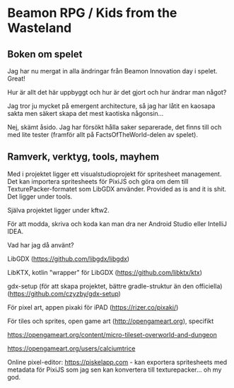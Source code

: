 # Beamon RPG / Kids from the Wasteland

## Boken om spelet

Jag har nu mergat in alla ändringar från Beamon Innovation day i spelet. Great!

Hur är allt det här uppbyggt och hur är det gjort och hur ändrar man något?

Jag tror ju mycket på emergent architecture, så jag har låtit en kaosapa sakta 
men säkert skapa det mest kaotiska någonsin...

Nej, skämt åsido. Jag har försökt hålla saker separerade, det finns till och med 
lite tester (framför allt på FactsOfTheWorld-delen av spelet).

## Ramverk, verktyg, tools, mayhem

Med i projektet ligger ett visualstudioprojekt för spritesheet management. Det
kan importera spritesheets för PixiJS och göra om dem till TexturePacker-formatet
som LibGDX använder. Provided as is and it is shit. Det ligger under tools.

Själva projektet ligger under kftw2.

För att modda, skriva och koda kan man dra ner Android Studio eller IntelliJ IDEA.

Vad har jag då använt? 

LibGDX (https://github.com/libgdx/libgdx)

LibKTX, kotlin "wrapper" för LibGDX (https://github.com/libktx/ktx)

gdx-setup (för att skapa projektet, bättre gradle-struktur än den officiella) 
(https://github.com/czyzby/gdx-setup)

För pixel art, appen pixaki för iPAD (https://rizer.co/pixaki/)

För tiles och sprites, open game art (http://opengameart.org), specifikt

https://opengameart.org/content/micro-tileset-overworld-and-dungeon

https://opengameart.org/users/calciumtrice

Online pixel-editor: https://piskelapp.com - kan exportera spritesheets med metadata
för PixiJS som jag sen kan konvertera till texturepacker... oh my god.


